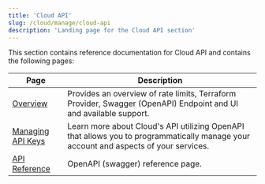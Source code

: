 ```yaml
---
title: 'Cloud API'
slug: /cloud/manage/cloud-api
description: 'Landing page for the Cloud API section'
---
```


This section contains reference documentation for Cloud API and contains the following pages:

| Page                                       | Description                                                                                                                          |
|--------------------------------------------|--------------------------------------------------------------------------------------------------------------------------------------|
| [Overview](/cloud/manage/api/api-overview) | Provides an overview of rate limits, Terraform Provider, Swagger (OpenAPI) Endpoint and UI and available support.                    |
| [Managing API Keys](/cloud/manage/openapi) | Learn more about Cloud's API utilizing OpenAPI that allows you to programmatically manage your account and aspects of your services. |
| [API Reference](https://clickhouse.com/docs/cloud/manage/api/swagger) | OpenAPI (swagger) reference page.                                                                                                    |
